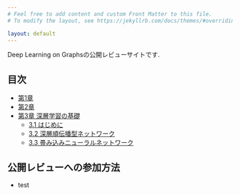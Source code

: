 ```yaml
---
# Feel free to add content and custom Front Matter to this file.
# To modify the layout, see https://jekyllrb.com/docs/themes/#overriding-theme-defaults

layout: default
---
```


Deep Learning on Graphsの公開レビューサイトです.

## 目次
- [第1章](./chapters/chap1/chap1.md)
- [第2章](./chapters/chap2/chap2.md)
- [第3章 深層学習の基礎](./chapters/chap3/chap3.md)
    - [3.1 はじめに](./chapters/chap3/chap3_1.md)
    - [3.2 深層順伝播型ネットワーク](./chapters/chap3/chap3_2.md)
    - [3.3 畳み込みニューラルネットワーク](./chapters/chap3/chap3_3.md)


## 公開レビューへの参加方法
- test
